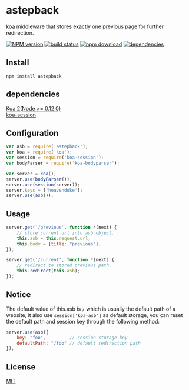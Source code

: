 # astepback
[koa](https://github.com/koajs/koa) middleware that stores exactly one previous page for further redirection.

[![NPM version][npm-image]][npm-url]
[![build status][travis-image]][travis-url]
[![npm download][download-image]][download-url]
[![dependencies][david-image]][david-image]

[npm-image]: https://img.shields.io/npm/v/astepback.svg?style=flat-square
[npm-url]: https://npmjs.org/package/astepback
[david-image]: https://david-dm.org/HeavenDuke/astepback.svg
[travis-image]: https://travis-ci.org/HeavenDuke/astepback.svg
[travis-url]: https://travis-ci.org/HeavenDuke/astepback
[download-image]: https://img.shields.io/npm/dm/astepback.svg?style=flat-square
[download-url]: https://npmjs.org/package/astepback

## Install
```shell
npm install astepback
```

## dependencies
[Koa 2(Node >= 0.12.0)](https://github.com/koajs/koa)  
[koa-session](https://github.com/koajs/session)

## Configuration
```javascript
var asb = require('astepback');
var koa = require('koa');
var session = require('koa-session');
var bodyParser = require('koa-bodyparser');

var server = koa();
server.use(bodyParser());
server.use(session(server));
server.keys = ['heavenduke'];
server.use(asb());
```

## Usage
```javascript
server.get('/previous', function *(next) {
    // store current url into asb object.
    this.asb = this.request.url;
    this.body = {title: "previous"};
});

server.get('/current', function *(next) {
    // redirect to stored previous path.
    this.redirect(this.asb);
});
```

## Notice
The default value of this.asb is ```/``` which is usually the default path of a website, it also use ```session['koa-asb']``` as default storage, you can reset the default path and session key through the following method:
```javascript
server.use(asb({
    key: "foo",         // session storage key
    defaultPath: "/foo" // default redirection path
});
```

## License
[MIT](https://github.com/HeavenDuke/astepback/blob/master/LICENSE)